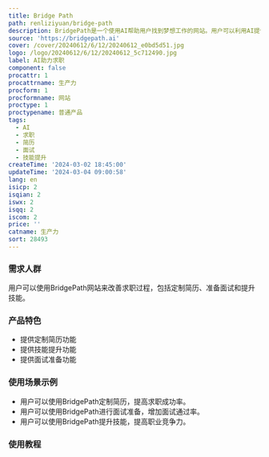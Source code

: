 ```yaml
---
title: Bridge Path
path: renliziyuan/bridge-path
description: BridgePath是一个使用AI帮助用户找到梦想工作的网站。用户可以利用AI提供的定制简历、面试准备和技能提升等功能，提高获得新工作的机会。
source: 'https://bridgepath.ai'
cover: /cover/20240612/6/12/20240612_e0bd5d51.jpg
logo: /logo/20240612/6/12/20240612_5c712490.jpg
label: AI助力求职
component: false
procattr: 1
procattrname: 生产力
procform: 1
procformname: 网站
proctype: 1
proctypename: 普通产品
tags:
  - AI
  - 求职
  - 简历
  - 面试
  - 技能提升
createTime: '2024-03-02 18:45:00'
updateTime: '2024-03-04 09:00:58'
lang: en
isicp: 2
isqian: 2
iswx: 2
isqq: 2
iscom: 2
price: ''
catname: 生产力
sort: 28493
---
```




### 需求人群
用户可以使用BridgePath网站来改善求职过程，包括定制简历、准备面试和提升技能。

### 产品特色
- 提供定制简历功能
- 提供技能提升功能
- 提供面试准备功能

### 使用场景示例
- 用户可以使用BridgePath定制简历，提高求职成功率。
- 用户可以使用BridgePath进行面试准备，增加面试通过率。
- 用户可以使用BridgePath提升技能，提高职业竞争力。

### 使用教程


  
